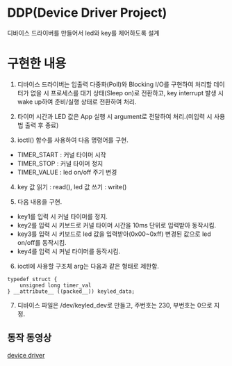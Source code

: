 # DDP(Device Driver Project)
디바이스 드라이버를 만들어서 led와 key를 제어하도록 설계

# 구현한 내용
1. 디바이스 드라이버는 입출력 다중화(Poll)와 Blocking I/O를 구현하여 처리할 데이터가 없을 시 프로세스를 대기 상태(Sleep on)로 전환하고, key interrupt 발생 시 wake up하여 준비/실행 상태로 전환하여 처리.

2. 타이머 시간과 LED 값은 App 실행 시 argument로 전달하여 처리.(미입력 시 사용법 출력 후 종료)

3. ioctl() 함수를 사용하여 다음 명령어를 구현. 
- TIMER\_START : 커널 타이머 시작
- TIMER\_STOP : 커널 타이머 정지
- TIMER\_VALUE : led on/off 주기 변경

4. key 값 읽기 : read(),  led 값 쓰기 : write()

5. 다음 내용을 구현.
- key1를 입력 시 커널 타이머를 정지.
- key2를 입력 시 키보드로 커널 타이머 시간을 10ms 단위로 입력받아 동작시킴.
- key3를 입력 시 키보드로 led 값을 입력받아(0x00~0xff) 변경된 값으로 led on/off를 동작시킴.
- key4를 입력 시 커널 타이머를 동작시킴.

6. ioctl에 사용할 구조체 arg는 다음과 같은 형태로 제한함.
```
typedef struct {
	unsigned long timer_val
} __attribute__ ((packed__)) keyled_data;
```

7. 디바이스 파일은 /dev/keyled\_dev로 만들고, 주번호는 230, 부번호는 0으로 지정.

## 동작 동영상
[device driver](https://drive.google.com/file/d/1jHIchEHq6G293caPp1Jbpnog8Gb5aTQ3/view?usp=sharing)
